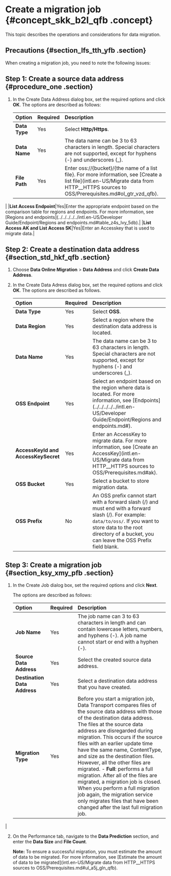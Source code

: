 # Create a migration job {#concept_skk_b2l_qfb .concept}

This topic describes the operations and considerations for data migration.

## Precautions {#section_lfs_tth_yfb .section}

When creating a migration job, you need to note the following issues:


## Step 1: Create a source data address {#procedure_one .section}

1.  In the Create Data Address dialog box, set the required options and click **OK**. The options are described as follows:

    |Option|Required|Description|
    |:-----|:-------|:----------|
    |**Data Type**|Yes|Select **Http/Https**.|
    |**Data Name**|Yes|The data name can be 3 to 63 characters in length. Special characters are not supported, except for hyphens \(-\) and underscores \(\_\).|
    |**File Path**|Yes|Enter oss://\{bucket\}/\{the name of a list file\}. For more information, see [Create a list file](intl.en-US/Migrate data from HTTP__HTTPS sources to OSS/Prerequisites.md#ol_gtr_vzd_qfb).

 |
    |**List Access Endpoint**|Yes|Enter the appropriate endpoint based on the comparison table for regions and endpoints. For more information, see [Regions and endpoints](../../../../../intl.en-US/Developer Guide/Endpoint/Regions and endpoints.md#table_z4s_lvy_5db).|
    |**List Access AK and List Access SK**|Yes|Enter an Accesskey that is used to migrate data.|


## Step 2: Create a destination data address {#section_std_hkf_qfb .section}

1.  Choose **Data Online Migration** \> **Data Address** and click **Create Data Address**.
2.  In the Create Data Adress dialog box, set the required options and click **OK**. The options are described as follows.

    |Option|Required|Description|
    |:-----|:-------|:----------|
    |**Data Type**|Yes|Select **OSS**.|
    |**Data Region**|Yes|Select a region where the destination data address is located.|
    |**Data Name**|Yes|The data name can be 3 to 63 characters in length. Special characters are not supported, except for hyphens \(-\) and underscores \(\_\).|
    |**OSS Endpoint**|Yes|Select an endpoint based on the region where data is located. For more information, see [Endpoints](../../../../../intl.en-US/Developer Guide/Endpoint/Regions and endpoints.md#).|
    |**AccessKeyId and AccessKeySecret**|Yes|Enter an AccessKey to migrate data. For more information, see [Create an AccessKey](intl.en-US/Migrate data from HTTP__HTTPS sources to OSS/Prerequisites.md#ak).|
    |**OSS Bucket**|Yes|Select a bucket to store migration data.|
    |**OSS Prefix**|No|An OSS prefix cannot start with a forward slash \(/\) and must end with a forward slash \(/\). For example: `data/to/oss/`. If you want to store data to the root directory of a bucket, you can leave the OSS Prefix field blank.|


## Step 3: Create a migration job {#section_ksy_xmy_pfb .section}

1.  In the Create Job dialog box, set the required options and click **Next**.

    The options are described as follows:

    |Option|Required|Description|
    |:-----|:-------|:----------|
    |**Job Name**|Yes|The job name can 3 to 63 characters in length and can contain lowercase letters, numbers, and hyphens \(-\). A job name cannot start or end with a hyphen \(-\).|
    |**Source Data Address**|Yes|Select the created source data address.|
    |**Destination Data Address**|Yes|Select a destination data address that you have created.|
    |**Migration Type**|Yes|Before you start a migration job, Data Transport compares files of the source data address with those of the destination data address. The files at the source data address are disregarded during migration. This occurs if the source files with an earlier update time have the same name, ContentType, and size as the destination files. However, all the other files are migrated.     -   **Full**: performs a full migration. After all of the files are migrated, a migration job is closed. When you perform a full migration job again, the migration service only migrates files that have been changed after the last full migration job.
 |

2.  On the Performance tab, navigate to the **Data Prediction** section, and enter the **Data Size** and **File Count**.

    **Note:** To ensure a successful migration, you must estimate the amount of data to be migrated. For more information, see [Estimate the amount of data to be migrated](intl.en-US/Migrate data from HTTP__HTTPS sources to OSS/Prerequisites.md#ul_a5j_gln_qfb).


